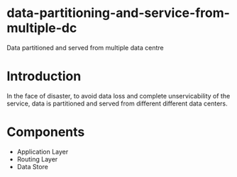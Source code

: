 # data-partitioning-and-service-from-multiple-dc
Data partitioned and served from multiple data centre

# Introduction
In the face of disaster, to avoid data loss and complete unservicability of the service, data is partitioned and served from different different data centers.

# Components
* Application Layer
* Routing Layer
* Data Store
